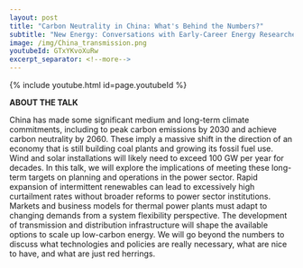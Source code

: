 ```yaml
---
layout: post
title: "Carbon Neutrality in China: What's Behind the Numbers?"
subtitle: "New Energy: Conversations with Early-Career Energy Researchers | Irving Institute, Dartmouth"
image: /img/China_transmission.png
youtubeId: GTxYKvoXuRw
excerpt_separator: <!--more-->
---
```


{% include youtube.html id=page.youtubeId %}

**ABOUT THE TALK**

China has made some significant medium and long-term climate commitments, including to peak carbon emissions by 2030 and achieve carbon neutrality by 2060. These imply a massive shift in the direction of an economy that is still building coal plants and growing its fossil fuel use. Wind and solar installations will likely need to exceed 100 GW per year for decades. In this talk, we will explore the implications of meeting these long-term targets on planning and operations in the power sector. Rapid expansion of intermittent renewables can lead to excessively high curtailment rates without broader reforms to power sector institutions. Markets and business models for thermal power plants must adapt to changing demands from a system flexibility perspective. The development of transmission and distribution infrastructure will shape the available options to scale up low-carbon energy. We will go beyond the numbers to discuss what technologies and policies are really necessary, what are nice to have, and what are just red herrings.


